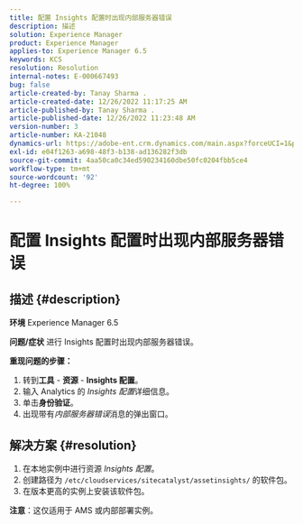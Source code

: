 ```yaml
---
title: 配置 Insights 配置时出现内部服务器错误
description: 描述
solution: Experience Manager
product: Experience Manager
applies-to: Experience Manager 6.5
keywords: KCS
resolution: Resolution
internal-notes: E-000667493
bug: false
article-created-by: Tanay Sharma .
article-created-date: 12/26/2022 11:17:25 AM
article-published-by: Tanay Sharma .
article-published-date: 12/26/2022 11:23:48 AM
version-number: 3
article-number: KA-21048
dynamics-url: https://adobe-ent.crm.dynamics.com/main.aspx?forceUCI=1&pagetype=entityrecord&etn=knowledgearticle&id=fa82b0dd-0e85-ed11-81ac-6045bd006239
exl-id: e04f1263-a698-48f3-b138-ad136282f3db
source-git-commit: 4aa50ca0c34ed590234160dbe50fc0204fbb5ce4
workflow-type: tm+mt
source-wordcount: '92'
ht-degree: 100%

---
```


# 配置 Insights 配置时出现内部服务器错误

## 描述 {#description}

<b>环境</b>
Experience Manager 6.5


<b>问题/症状</b>
进行 Insights 配置时出现内部服务器错误。

<b>重现问题的步骤：</b>

1. 转到<b>工具</b> - <b>资源</b> - <b>Insights 配置</b>。
2. 输入 Analytics 的 *Insights 配置*&#x200B;详细信息。
3. 单击<b>身份验证</b>。
4. 出现带有&#x200B;*内部服务器错误*&#x200B;消息的弹出窗口。



## 解决方案 {#resolution}


1. 在本地实例中进行资源 *Insights 配置*。
2. 创建路径为 `/etc/cloudservices/sitecatalyst/assetinsights/` 的软件包。
3. 在版本更高的实例上安装该软件包。


<b>注意</b>：这仅适用于 AMS 或内部部署实例。
